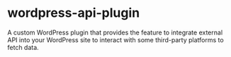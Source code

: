 # wordpress-api-plugin
A custom WordPress plugin that provides the feature to integrate external API into your WordPress site to interact with some third-party platforms to fetch data.
